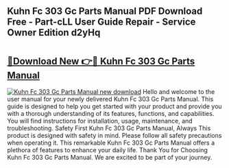 ## Kuhn Fc 303 Gc Parts Manual PDF Download Free - Part-cLL User Guide Repair - Service Owner Edition d2yHq

# <h2><a href="http://bc77401.oget.top/?id=Kuhn+Fc+303+Gc+Parts+Manual">🔗Download New 👉🔴 Kuhn Fc 303 Gc Parts Manual</a></h2>

[![Kuhn Fc 303 Gc Parts Manual new download](https://i.imgur.com/5g1atiW.png)](http://bc77401.oget.top/?id=Kuhn+Fc+303+Gc+Parts+Manual)
Hello and welcome to the user manual for your newly delivered Kuhn Fc 303 Gc Parts Manual. This guide is designed to help you get started with your product and provide you with a thorough understanding of its features, functions, and capabilities. You will find instructions for installation, usage, maintenance, and troubleshooting. Safety First Kuhn Fc 303 Gc Parts Manual, Always This product is designed with safety in mind. Please follow all safety precautions when operating it. This remarkable Kuhn Fc 303 Gc Parts Manual offers a plethora of features to enhance your daily life. Thank You for Choosing Kuhn Fc 303 Gc Parts Manual. We are excited to be part of your journey.
